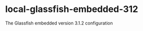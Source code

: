local-glassfish-embedded-312
============================

The Glassfish embedded version 3.1.2 configuration